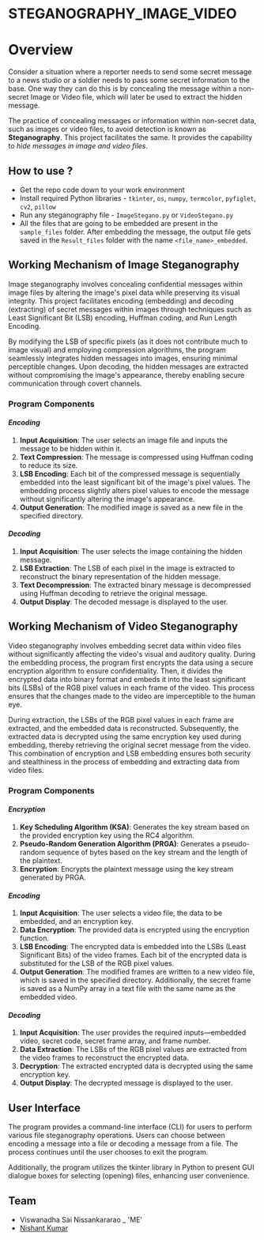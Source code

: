 # STEGANOGRAPHY_IMAGE_VIDEO

# Overview

Consider a situation where a reporter needs to send some secret message to a news studio or a soldier needs to pass some secret information to the base. One way they can do this is by concealing the message within a non-secret Image or Video file, which will later be used to extract the hidden message.

The practice of concealing messages or information within non-secret data, such as images or video files, to avoid detection is known as **Steganography**. This project facilitates the same. It provides the capability to _hide messages in image and video files_.

## How to use ?

- Get the repo code down to your work environment
- Install required Python libraries - `tkinter`, `os`, `numpy`, `termcolor`, `pyfiglet`, `cv2`, `pillow`
- Run any steganography file - `ImageStegano.py` or `VideoStegano.py`
- All the files that are going to be embedded are present in the `sample_files` folder. After embedding the message, the output file gets saved in the `Result_files` folder with the name `<file_name>_embedded`.

## Working Mechanism of Image Steganography

Image steganography involves concealing confidential messages within image files by altering the image's pixel data while preserving its visual integrity. This project facilitates encoding (embedding) and decoding (extracting) of secret messages within images through techniques such as Least Significant Bit (LSB) encoding, Huffman coding, and Run Length Encoding.

By modifying the LSB of specific pixels (as it does not contribute much to image visual) and employing compression algorithms, the program seamlessly integrates hidden messages into images, ensuring minimal perceptible changes. Upon decoding, the hidden messages are extracted without compromising the image's appearance, thereby enabling secure communication through covert channels.

### Program Components

#### *Encoding*

1. **Input Acquisition**: The user selects an image file and inputs the message to be hidden within it.
2. **Text Compression**: The message is compressed using Huffman coding to reduce its size.
3. **LSB Encoding**: Each bit of the compressed message is sequentially embedded into the least significant bit of the image's pixel values. The embedding process slightly alters pixel values to encode the message without significantly altering the image's appearance.
4. **Output Generation**: The modified image is saved as a new file in the specified directory.

#### *Decoding*

1. **Input Acquisition**: The user selects the image containing the hidden message.
2. **LSB Extraction**: The LSB of each pixel in the image is extracted to reconstruct the binary representation of the hidden message.
3. **Text Decompression**: The extracted binary message is decompressed using Huffman decoding to retrieve the original message.
4. **Output Display**: The decoded message is displayed to the user.

## Working Mechanism of Video Steganography

Video steganography involves embedding secret data within video files without significantly affecting the video's visual and auditory quality. During the embedding process, the program first encrypts the data using a secure encryption algorithm to ensure confidentiality. Then, it divides the encrypted data into binary format and embeds it into the least significant bits (LSBs) of the RGB pixel values in each frame of the video. This process ensures that the changes made to the video are imperceptible to the human eye.

During extraction, the LSBs of the RGB pixel values in each frame are extracted, and the embedded data is reconstructed. Subsequently, the extracted data is decrypted using the same encryption key used during embedding, thereby retrieving the original secret message from the video. This combination of encryption and LSB embedding ensures both security and stealthiness in the process of embedding and extracting data from video files.

### Program Components

#### *Encryption*

1. **Key Scheduling Algorithm (KSA)**: Generates the key stream based on the provided encryption key using the RC4 algorithm.
2. **Pseudo-Random Generation Algorithm (PRGA)**: Generates a pseudo-random sequence of bytes based on the key stream and the length of the plaintext.
3. **Encryption**: Encrypts the plaintext message using the key stream generated by PRGA.

#### *Encoding*

1. **Input Acquisition**: The user selects a video file, the data to be embedded, and an encryption key.
2. **Data Encryption**: The provided data is encrypted using the encryption function.
3. **LSB Encoding**: The encrypted data is embedded into the LSBs (Least Significant Bits) of the video frames. Each bit of the encrypted data is substituted for the LSB of the RGB pixel values.
4. **Output Generation**: The modified frames are written to a new video file, which is saved in the specified directory. Additionally, the secret frame is saved as a NumPy array in a text file with the same name as the embedded video.

#### *Decoding*

1. **Input Acquisition**: The user provides the required inputs—embedded video, secret code, secret frame array, and frame number.
2. **Data Extraction**: The LSBs of the RGB pixel values are extracted from the video frames to reconstruct the encrypted data.
3. **Decryption**: The extracted encrypted data is decrypted using the same encryption key.
4. **Output Display**: The decrypted message is displayed to the user.

## User Interface

The program provides a command-line interface (CLI) for users to perform various file steganography operations. Users can choose between encoding a message into a file or decoding a message from a file. The process continues until the user chooses to exit the program.

Additionally, the program utilizes the tkinter library in Python to present GUI dialogue boxes for selecting (opening) files, enhancing user convenience.

## Team

- Viswanadha Sai Nissankararao _ 'ME'
- [Nishant Kumar](https://github.com/nishant-kumarr)
